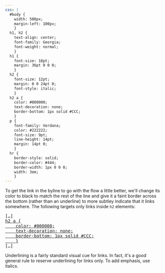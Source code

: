 ```yaml
---
css: |
  #body {
    width: 500px;
    margin-left: 100px;
    }
  h1, h2 {
    text-align: center;
    font-family: Georgia;
    font-weight: normal;
    }
  h1 {
    font-size: 18pt;
    margin: 36pt 0 0 0;
    }
  h2 {
    font-size: 12pt;
    margin: 0 0 24pt 0;
    font-style: italic;
    }
  h2 a {
    color: #000000;
    text-decoration: none;
    border-bottom: 1px solid #CCC;
    }
  p {
    font-family: Verdana;
    color: #222222;
    font-size: 9pt;
    line-height: 14pt;
    margin: 14pt 0;
    }
  hr {
    border-style: solid;
    border-color: #444;
    border-width: 1px 0 0 0;
    width: 3em;
    }
---
```


<p>To get the link in the byline to go with the flow a little better, we'll change its color to black to match the rest of the line and give it a faint border across the bottom (rather than an underline) to more subtley indicate that it links somewhere. The following targets only links inside <code>h2</code> elements:</p>

<pre>
[&hellip;]
<ins>h2 a {
	color: #000000;
	text-decoration: none;
	border-bottom: 1px solid #CCC;
	}</ins>
[&hellip;]
</pre>

<p>Underlining is a fairly standard visual cue for links. In fact, it's a good general rule to reserve underlining for links only. To add emphasis, use italics.</p>
